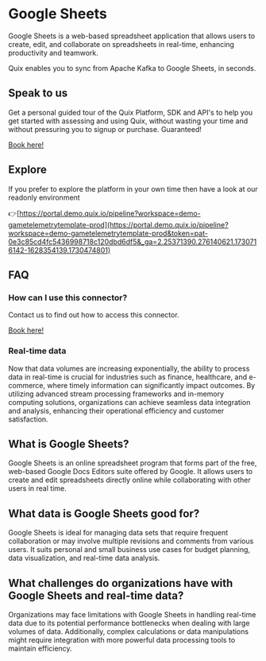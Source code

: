 <!--[tech-name]-->
# Google Sheets

<!--[ai-blurb-about-tech]-->
Google Sheets is a web-based spreadsheet application that allows users to create, edit, and collaborate on spreadsheets in real-time, enhancing productivity and teamwork.

Quix enables you to sync from Apache Kafka <span id="to_or_from">to</span> <span id="techname">Google Sheets</span>, in seconds.

## Speak to us

Get a personal guided tour of the Quix Platform, SDK and API's to help you get started with assessing and using Quix, without wasting your time and without pressuring you to signup or purchase. Guaranteed!

[Book here!](https://share.hsforms.com/1iW0TmZzKQMChk0lxd_tGiw4yjw2?__hstc=175542013.19c333c2ae8002be5fbc6a17a447e442.1730474801833.1730474801833.1730716142494.2&__hssc=175542013.2.1730716142494&__hsfp=3927774151)

## Explore

If you prefer to explore the platform in your own time then have a look at our readonly environment

👉[https://portal.demo.quix.io/pipeline?workspace=demo-gametelemetrytemplate-prod](https://portal.demo.quix.io/pipeline?workspace=demo-gametelemetrytemplate-prod&token=pat-0e3c85cd4fc5436998718c120dbd6df5&_ga=2.25371390.276140621.1730716142-1628354139.1730474801)

## FAQ 

### How can I use this connector?

Contact us to find out how to access this connector.

[Book here!](https://share.hsforms.com/1iW0TmZzKQMChk0lxd_tGiw4yjw2?__hstc=175542013.19c333c2ae8002be5fbc6a17a447e442.1730474801833.1730474801833.1730716142494.2&__hssc=175542013.2.1730716142494&__hsfp=3927774151)

### Real-time data

Now that data volumes are increasing exponentially, the ability to process data in real-time is crucial for industries such as finance, healthcare, and e-commerce, where timely information can significantly impact outcomes. By utilizing advanced stream processing frameworks and in-memory computing solutions, organizations can achieve seamless data integration and analysis, enhancing their operational efficiency and customer satisfaction.

## What is <span id="techname">Google Sheets</span>?

<!--[tech-seo-text]-->
Google Sheets is an online spreadsheet program that forms part of the free, web-based Google Docs Editors suite offered by Google. It allows users to create and edit spreadsheets directly online while collaborating with other users in real time.

## What data is <span id="techname">Google Sheets</span> good for?

<!--[tech-data-seo-text]-->
Google Sheets is ideal for managing data sets that require frequent collaboration or may involve multiple revisions and comments from various users. It suits personal and small business use cases for budget planning, data visualization, and real-time data analysis.

## What challenges do organizations have with <span id="techname">Google Sheets</span> and real-time data?

<!--[tech-challenges-seo-text]-->
Organizations may face limitations with Google Sheets in handling real-time data due to its potential performance bottlenecks when dealing with large volumes of data. Additionally, complex calculations or data manipulations might require integration with more powerful data processing tools to maintain efficiency.